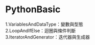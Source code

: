 ﻿# PythonBasic
1.VariablesAndDataType：變數與型態<br>
2.LoopAndIfElse：迴圈與條件判斷<br>
3.IteratorAndGenerator：迭代器與生成器<br>
